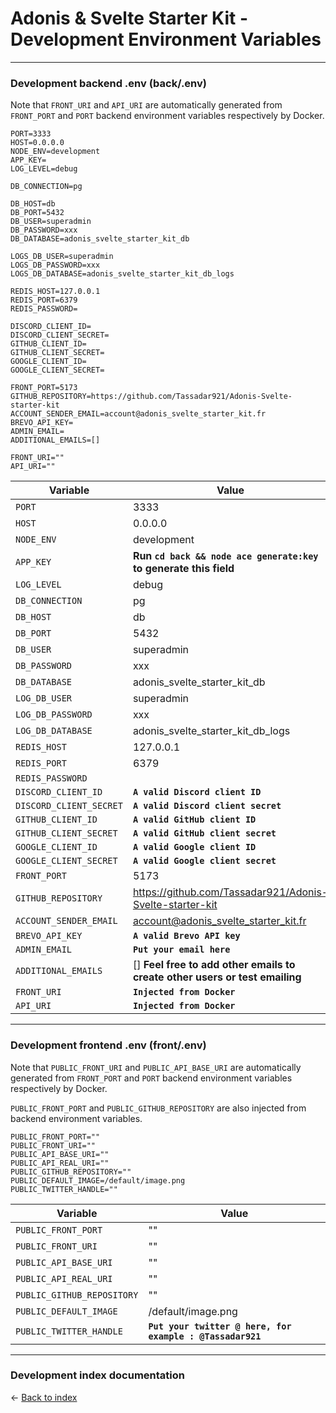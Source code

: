 # Adonis & Svelte Starter Kit - Development Environment Variables

---

### Development backend .env (back/.env)

Note that `FRONT_URI` and `API_URI` are automatically generated from `FRONT_PORT` and `PORT` backend environment variables respectively by Docker.

```
PORT=3333
HOST=0.0.0.0
NODE_ENV=development
APP_KEY=
LOG_LEVEL=debug

DB_CONNECTION=pg

DB_HOST=db
DB_PORT=5432
DB_USER=superadmin
DB_PASSWORD=xxx
DB_DATABASE=adonis_svelte_starter_kit_db

LOGS_DB_USER=superadmin
LOGS_DB_PASSWORD=xxx
LOGS_DB_DATABASE=adonis_svelte_starter_kit_db_logs

REDIS_HOST=127.0.0.1
REDIS_PORT=6379
REDIS_PASSWORD=

DISCORD_CLIENT_ID=
DISCORD_CLIENT_SECRET=
GITHUB_CLIENT_ID=
GITHUB_CLIENT_SECRET=
GOOGLE_CLIENT_ID=
GOOGLE_CLIENT_SECRET=

FRONT_PORT=5173
GITHUB_REPOSITORY=https://github.com/Tassadar921/Adonis-Svelte-starter-kit
ACCOUNT_SENDER_EMAIL=account@adonis_svelte_starter_kit.fr
BREVO_API_KEY=
ADMIN_EMAIL=
ADDITIONAL_EMAILS=[]

FRONT_URI=""
API_URI=""
```

| Variable                | Value                                                                       |
|-------------------------|-----------------------------------------------------------------------------|
| `PORT`                  | 3333                                                                        |
| `HOST`                  | 0.0.0.0                                                                     |
| `NODE_ENV`              | development                                                                 |
| `APP_KEY`               | **Run `cd back && node ace generate:key` to generate this field**           |
| `LOG_LEVEL`             | debug                                                                       |
| `DB_CONNECTION`         | pg                                                                          |
| `DB_HOST`               | db                                                                          |
| `DB_PORT`               | 5432                                                                        |
| `DB_USER`               | superadmin                                                                  |
| `DB_PASSWORD`           | xxx                                                                         |
| `DB_DATABASE`           | adonis_svelte_starter_kit_db                                                |
| `LOG_DB_USER`           | superadmin                                                                  |
| `LOG_DB_PASSWORD`       | xxx                                                                         |
| `LOG_DB_DATABASE`       | adonis_svelte_starter_kit_db_logs                                           |
| `REDIS_HOST`            | 127.0.0.1                                                                   |
| `REDIS_PORT`            | 6379                                                                        |
| `REDIS_PASSWORD`        |                                                                             |
| `DISCORD_CLIENT_ID`     | **`A valid Discord client ID`**                                             |
| `DISCORD_CLIENT_SECRET` | **`A valid Discord client secret`**                                         |
| `GITHUB_CLIENT_ID`      | **`A valid GitHub client ID`**                                              |
| `GITHUB_CLIENT_SECRET`  | **`A valid GitHub client secret`**                                          |
| `GOOGLE_CLIENT_ID`      | **`A valid Google client ID`**                                              |
| `GOOGLE_CLIENT_SECRET`  | **`A valid Google client secret`**                                          |
| `FRONT_PORT`            | 5173                                                                        |
| `GITHUB_REPOSITORY`     | https://github.com/Tassadar921/Adonis-Svelte-starter-kit                    |
| `ACCOUNT_SENDER_EMAIL`  | account@adonis_svelte_starter_kit.fr                                        |
| `BREVO_API_KEY`         | **`A valid Brevo API key`**                                                 |
| `ADMIN_EMAIL`           | **`Put your email here`**                                                   |
| `ADDITIONAL_EMAILS`     | [] **Feel free to add other emails to create other users or test emailing** |
| `FRONT_URI`             | **`Injected from Docker`**                                                  |
| `API_URI`               | **`Injected from Docker`**                                                  |

---

### Development frontend .env (front/.env)

Note that `PUBLIC_FRONT_URI` and `PUBLIC_API_BASE_URI` are automatically generated from `FRONT_PORT` and `PORT` backend environment variables respectively by Docker.

`PUBLIC_FRONT_PORT` and `PUBLIC_GITHUB_REPOSITORY` are also injected from backend environment variables.

```
PUBLIC_FRONT_PORT=""
PUBLIC_FRONT_URI=""
PUBLIC_API_BASE_URI=""
PUBLIC_API_REAL_URI=""
PUBLIC_GITHUB_REPOSITORY=""
PUBLIC_DEFAULT_IMAGE=/default/image.png
PUBLIC_TWITTER_HANDLE=""
```

| Variable                   | Value                                                    |
|----------------------------|----------------------------------------------------------|
| `PUBLIC_FRONT_PORT`        | ""                                                       |
| `PUBLIC_FRONT_URI`         | ""                                                       |
| `PUBLIC_API_BASE_URI`      | ""                                                       |
| `PUBLIC_API_REAL_URI`      | ""                                                       |
| `PUBLIC_GITHUB_REPOSITORY` | ""                                                       |
| `PUBLIC_DEFAULT_IMAGE`     | /default/image.png                                 |
| `PUBLIC_TWITTER_HANDLE`    | **`Put your twitter @ here, for example : @Tassadar921`** |

---

### Development index documentation

&larr; [Back to index](index.md)
